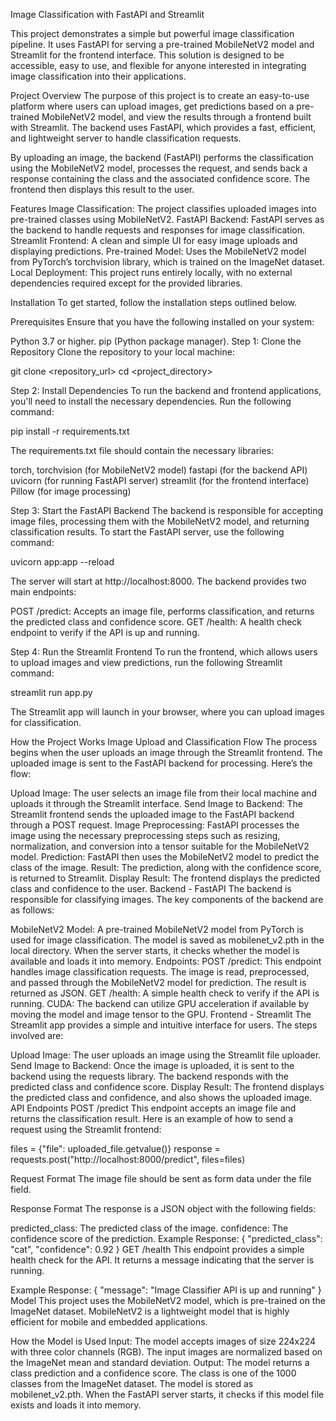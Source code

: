 Image Classification with FastAPI and Streamlit

This project demonstrates a simple but powerful image classification pipeline. It uses FastAPI for serving a pre-trained MobileNetV2 model and Streamlit for the frontend interface. This solution is designed to be accessible, easy to use, and flexible for anyone interested in integrating image classification into their applications.

Project Overview
The purpose of this project is to create an easy-to-use platform where users can upload images, get predictions based on a pre-trained MobileNetV2 model, and view the results through a frontend built with Streamlit. The backend uses FastAPI, which provides a fast, efficient, and lightweight server to handle classification requests.

By uploading an image, the backend (FastAPI) performs the classification using the MobileNetV2 model, processes the request, and sends back a response containing the class and the associated confidence score. The frontend then displays this result to the user.

Features
Image Classification: The project classifies uploaded images into pre-trained classes using MobileNetV2.
FastAPI Backend: FastAPI serves as the backend to handle requests and responses for image classification.
Streamlit Frontend: A clean and simple UI for easy image uploads and displaying predictions.
Pre-trained Model: Uses the MobileNetV2 model from PyTorch’s torchvision library, which is trained on the ImageNet dataset.
Local Deployment: This project runs entirely locally, with no external dependencies required except for the provided libraries.

Installation
To get started, follow the installation steps outlined below.

Prerequisites
Ensure that you have the following installed on your system:

Python 3.7 or higher.
pip (Python package manager).
Step 1: Clone the Repository
Clone the repository to your local machine:

git clone <repository_url>
cd <project_directory>

Step 2: Install Dependencies
To run the backend and frontend applications, you'll need to install the necessary dependencies. Run the following command:

pip install -r requirements.txt

The requirements.txt file should contain the necessary libraries:

torch, torchvision (for MobileNetV2 model)
fastapi (for the backend API)
uvicorn (for running FastAPI server)
streamlit (for the frontend interface)
Pillow (for image processing)

Step 3: Start the FastAPI Backend
The backend is responsible for accepting image files, processing them with the MobileNetV2 model, and returning classification results. To start the FastAPI server, use the following command:

uvicorn app:app --reload

The server will start at http://localhost:8000. The backend provides two main endpoints:

POST /predict: Accepts an image file, performs classification, and returns the predicted class and confidence score.
GET /health: A health check endpoint to verify if the API is up and running.

Step 4: Run the Streamlit Frontend
To run the frontend, which allows users to upload images and view predictions, run the following Streamlit command:

streamlit run app.py

The Streamlit app will launch in your browser, where you can upload images for classification.

How the Project Works
Image Upload and Classification Flow
The process begins when the user uploads an image through the Streamlit frontend. The uploaded image is sent to the FastAPI backend for processing. Here’s the flow:

Upload Image: The user selects an image file from their local machine and uploads it through the Streamlit interface.
Send Image to Backend: The Streamlit frontend sends the uploaded image to the FastAPI backend through a POST request.
Image Preprocessing: FastAPI processes the image using the necessary preprocessing steps such as resizing, normalization, and conversion into a tensor suitable for the MobileNetV2 model.
Prediction: FastAPI then uses the MobileNetV2 model to predict the class of the image.
Result: The prediction, along with the confidence score, is returned to Streamlit.
Display Result: The frontend displays the predicted class and confidence to the user.
Backend - FastAPI
The backend is responsible for classifying images. The key components of the backend are as follows:

MobileNetV2 Model: A pre-trained MobileNetV2 model from PyTorch is used for image classification. The model is saved as mobilenet_v2.pth in the local directory. When the server starts, it checks whether the model is available and loads it into memory.
Endpoints:
POST /predict: This endpoint handles image classification requests. The image is read, preprocessed, and passed through the MobileNetV2 model for prediction. The result is returned as JSON.
GET /health: A simple health check to verify if the API is running.
CUDA: The backend can utilize GPU acceleration if available by moving the model and image tensor to the GPU.
Frontend - Streamlit
The Streamlit app provides a simple and intuitive interface for users. The steps involved are:

Upload Image: The user uploads an image using the Streamlit file uploader.
Send Image to Backend: Once the image is uploaded, it is sent to the backend using the requests library. The backend responds with the predicted class and confidence score.
Display Result: The frontend displays the predicted class and confidence, and also shows the uploaded image.
API Endpoints
POST /predict
This endpoint accepts an image file and returns the classification result. Here is an example of how to send a request using the Streamlit frontend:

files = {"file": uploaded_file.getvalue()}
response = requests.post("http://localhost:8000/predict", files=files)

Request Format
The image file should be sent as form data under the file field.

Response Format
The response is a JSON object with the following fields:

predicted_class: The predicted class of the image.
confidence: The confidence score of the prediction.
Example Response:
{
  "predicted_class": "cat",
  "confidence": 0.92
}
GET /health
This endpoint provides a simple health check for the API. It returns a message indicating that the server is running.

Example Response:
{
  "message": "Image Classifier API is up and running"
}
Model
This project uses the MobileNetV2 model, which is pre-trained on the ImageNet dataset. MobileNetV2 is a lightweight model that is highly efficient for mobile and embedded applications.

How the Model is Used
Input: The model accepts images of size 224x224 with three color channels (RGB). The input images are normalized based on the ImageNet mean and standard deviation.
Output: The model returns a class prediction and a confidence score. The class is one of the 1000 classes from the ImageNet dataset.
The model is stored as mobilenet_v2.pth. When the FastAPI server starts, it checks if this model file exists and loads it into memory.
